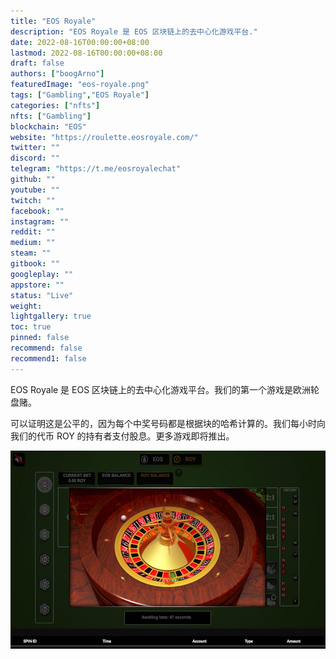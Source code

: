 ```yaml
---
title: "EOS Royale"
description: "EOS Royale 是 EOS 区块链上的去中心化游戏平台."
date: 2022-08-16T00:00:00+08:00
lastmod: 2022-08-16T00:00:00+08:00
draft: false
authors: ["boogArno"]
featuredImage: "eos-royale.png"
tags: ["Gambling","EOS Royale"]
categories: ["nfts"]
nfts: ["Gambling"]
blockchain: "EOS"
website: "https://roulette.eosroyale.com/"
twitter: ""
discord: ""
telegram: "https://t.me/eosroyalechat"
github: ""
youtube: ""
twitch: ""
facebook: ""
instagram: ""
reddit: ""
medium: ""
steam: ""
gitbook: ""
googleplay: ""
appstore: ""
status: "Live"
weight: 
lightgallery: true
toc: true
pinned: false
recommend: false
recommend1: false
---
```

EOS Royale 是 EOS 区块链上的去中心化游戏平台。我们的第一个游戏是欧洲轮盘赌。

可以证明这是公平的，因为每个中奖号码都是根据块的哈希计算的。我们每小时向我们的代币 ROY 的持有者支付股息。更多游戏即将推出。

![eosroyale-dapp-gambling-eos-image1_ca9e86c38a7780b2848c68aa50e8763c](eosroyale-dapp-gambling-eos-image1_ca9e86c38a7780b2848c68aa50e8763c.png)